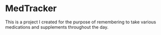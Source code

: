 # MedTracker

This is a project I created for the purpose of remembering to take various medications and supplements throughout the day. 
